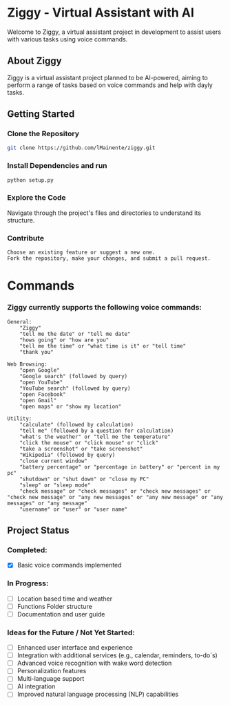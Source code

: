 # Ziggy - Virtual Assistant with AI

Welcome to Ziggy, a virtual assistant project in development to assist users with various tasks using voice commands.

## About Ziggy

Ziggy is a virtual assistant project planned to be AI-powered, aiming to perform a range of tasks based on voice commands and help with dayly tasks.


## Getting Started

### Clone the Repository

```bash
git clone https://github.com/lMainente/ziggy.git
```
### Install Dependencies and run
```bash
python setup.py
```

### Explore the Code

Navigate through the project's files and directories to understand its structure.

### Contribute

    Choose an existing feature or suggest a new one.
    Fork the repository, make your changes, and submit a pull request.

# Commands

### Ziggy currently supports the following voice commands:

    General:
        "Ziggy"
        "tell me the date" or "tell me date"
        "hows going" or "how are you"
        "tell me the time" or "what time is it" or "tell time"
        "thank you"

    Web Browsing:
        "open Google"
        "Google search" (followed by query)
        "open YouTube"
        "YouTube search" (followed by query)
        "open Facebook"
        "open Gmail"
        "open maps" or "show my location"

    Utility:
        "calculate" (followed by calculation)
        "tell me" (followed by a question for calculation)
        "what's the weather" or "tell me the temperature"
        "click the mouse" or "click mouse" or "click"
        "take a screenshot" or "take screenshot"
        "Wikipedia" (followed by query)
        "close current window"
        "battery percentage" or "percentage in battery" or "percent in my pc"
        "shutdown" or "shut down" or "close my PC"
        "sleep" or "sleep mode"
        "check message" or "check messages" or "check new messages" or "check new message" or "any new messages" or "any new message" or "any messages" or "any message"
        "username" or "user" or "user name"


## Project Status

### Completed:

- [x] Basic voice commands implemented

### In Progress:

- [ ] Location based time and weather
- [ ] Functions Folder structure
- [ ] Documentation and user guide

### Ideas for the Future / Not Yet Started:

- [ ] Enhanced user interface and experience
- [ ] Integration with additional services (e.g., calendar, reminders, to-do´s)
- [ ] Advanced voice recognition with wake word detection
- [ ] Personalization features
- [ ] Multi-language support
- [ ] AI integration
- [ ] Improved natural language processing (NLP) capabilities